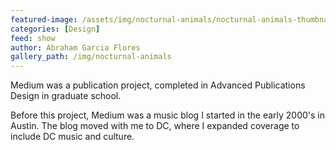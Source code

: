 ```yaml
---
featured-image: /assets/img/nocturnal-animals/nocturnal-animals-thumbnail.jpg
categories: [Design]
feed: show
author: Abraham Garcia Flores
gallery_path: /img/nocturnal-animals
---
```


Medium was a publication project, completed in Advanced Publications Design in graduate school. 

Before this project, Medium was a music blog I started in the early 2000's in Austin. The blog moved with me to DC, where I expanded coverage to include DC music and culture.